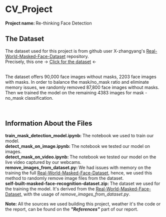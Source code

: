 <h1>CV_Project</h1>
<b>Project name: </b>Re-thinking Face Detection<br>

<h2>The Dataset</h2>
The dataset used for this project is from github user X-zhangyang's <a href='https://github.com/X-zhangyang/Real-World-Masked-Face-Dataset'>Real-World-Masked-Face-Dataset</a> repository.<br> 
Precisely, this one -> <a href='https://drive.google.com/open?id=1UlOk6EtiaXTHylRUx2mySgvJX9ycoeBp'>Click for the dataset</a> <- 
<br>
<br>

The dataset offers 90,000 face images without masks, 2203 face images with masks. In order to balance the mask/no_mask ratio and eliminate memory issues, we randomly removed 87,800 face images without masks. Then we trained the model on the remaining 4383 images for mask - no_mask classification.
<br>

<br>

<h2>Information About the Files</h2>

<strong>train_mask_detection_model.ipynb: </strong> The notebook we used to train our model.
<br>
<strong>detect_mask_on_image.ipynb: </strong> The notebook we tested our model on images.
<br>
<strong>detect_mask_on_video.ipynb: </strong> The notebook we tested our model on the live video captured by our webcams. 
<br>
<strong>remove_images_from_dataset.py: </strong> We had issues with memory on the training the full <a href='https://github.com/X-zhangyang/Real-World-Masked-Face-Dataset'>Real-World-Masked-Face-Dataset</a>, hence, we used this method to randomly remove image files from the dataset. 
<br>
<strong>self-built-masked-face-recognition-dataset.zip: </strong> The dataset we used for the training the model. It's derived from the <a href='https://github.com/X-zhangyang/Real-World-Masked-Face-Dataset'>Real-World-Masked-Face-Dataset,</a> with the usage of <i>remove_images_from_dataset.py</i>.
<br>

<strong>Note: </strong> All the sources we used building this project, weather it's the code or the report, can be found on the <strong><i>"References"</i></strong> part of our report.
